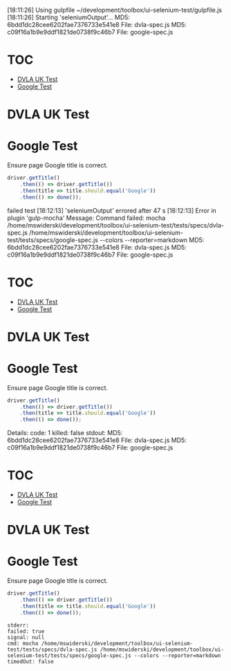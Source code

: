 [18:11:26] Using gulpfile ~/development/toolbox/ui-selenium-test/gulpfile.js
[18:11:26] Starting 'seleniumOutput'...
MD5: 6bdd1dc28cee6202fae7376733e541e8 File: dvla-spec.js
MD5: c09f16a1b9e9ddf1821de0738f9c46b7 File: google-spec.js
# TOC
   - [DVLA UK Test](#dvla-uk-test)
   - [Google Test](#google-test)
<a name=""></a>
 
<a name="dvla-uk-test"></a>
# DVLA UK Test
<a name="google-test"></a>
# Google Test
Ensure page Google title is correct.

```js
driver.getTitle()
    .then(() => driver.getTitle())
    .then(title => title.should.equal('Google'))
    .then(() => done());
```

failed test
[18:12:13] 'seleniumOutput' errored after 47 s
[18:12:13] Error in plugin 'gulp-mocha'
Message:
    Command failed: mocha /home/mswiderski/development/toolbox/ui-selenium-test/tests/specs/dvla-spec.js /home/mswiderski/development/toolbox/ui-selenium-test/tests/specs/google-spec.js --colors --reporter=markdown
MD5: 6bdd1dc28cee6202fae7376733e541e8 File: dvla-spec.js
MD5: c09f16a1b9e9ddf1821de0738f9c46b7 File: google-spec.js
# TOC
   - [DVLA UK Test](#dvla-uk-test)
   - [Google Test](#google-test)
<a name=""></a>
 
<a name="dvla-uk-test"></a>
# DVLA UK Test
<a name="google-test"></a>
# Google Test
Ensure page Google title is correct.

```js
driver.getTitle()
    .then(() => driver.getTitle())
    .then(title => title.should.equal('Google'))
    .then(() => done());
```


Details:
    code: 1
    killed: false
    stdout: MD5: 6bdd1dc28cee6202fae7376733e541e8 File: dvla-spec.js
MD5: c09f16a1b9e9ddf1821de0738f9c46b7 File: google-spec.js
# TOC
   - [DVLA UK Test](#dvla-uk-test)
   - [Google Test](#google-test)
<a name=""></a>
 
<a name="dvla-uk-test"></a>
# DVLA UK Test
<a name="google-test"></a>
# Google Test
Ensure page Google title is correct.

```js
driver.getTitle()
    .then(() => driver.getTitle())
    .then(title => title.should.equal('Google'))
    .then(() => done());
```


    stderr: 
    failed: true
    signal: null
    cmd: mocha /home/mswiderski/development/toolbox/ui-selenium-test/tests/specs/dvla-spec.js /home/mswiderski/development/toolbox/ui-selenium-test/tests/specs/google-spec.js --colors --reporter=markdown
    timedOut: false

